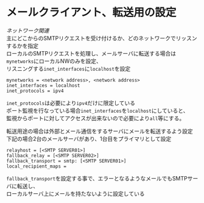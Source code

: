 # メールクライアント、転送用の設定

<i class="fas fa-check-circle">ネットワーク関連</i>  
主にどこからのSMTPリクエストを受け付けるか、どのネットワークでリッスンするかを指定  
ローカルのSMTPリクエストを処理し、メールサーバに転送する場合は`mynetworks`にローカルNWのみを設定、  
リスニングする`inet_interfaces`に`localhost`を設定   

```
mynetworks = <network address>, <network address>
inet_interfaces = localhost
inet_protocols = ipv4
```

`inet_protocols`は必要により`ipv4`だけに限定している  
ポート監視を行なっている場合`inet_interfaces`を`localhost`にしていると、  
監視からポートに対してアクセスが出来ないので必要により`all`等にする。  

転送用途の場合は外部とメール通信をするサーバにメールを転送するよう設定  
下記の場合2台のメールサーバがあり、1台目をプライマリとして設定  

```
relayhost = [<SMTP SERVER01>]
fallback_relay = [<SMTP SERVER02>]
fallback_transport = smtp: [<SMTP SERVER01>]
local_recipient_maps =
```

`fallback_transport`を設定する事で、エラーとなるようなメールでもSMTPサーバに転送し、  
ローカルサーバ上にメールを持たないように設定している  
